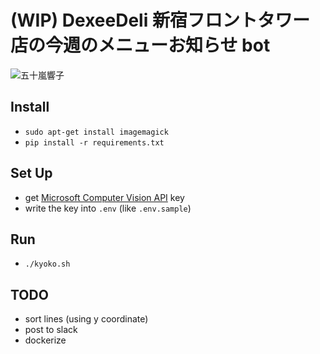 # (WIP) DexeeDeli 新宿フロントタワー店の今週のメニューお知らせ bot

![五十嵐響子](https://pbs.twimg.com/media/CL-g-97UcAANZhA.png)

## Install
* `sudo apt-get install imagemagick`
* `pip install -r requirements.txt`

## Set Up
* get [Microsoft Computer Vision API](https://www.microsoft.com/cognitive-services/en-us/computer-vision-api) key
* write the key into `.env` (like `.env.sample`)

## Run
* `./kyoko.sh`

## TODO
* sort lines (using y coordinate)
* post to slack
* dockerize
